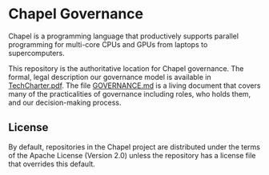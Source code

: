 Chapel Governance
=================

Chapel is a programming language that productively supports parallel
programming for multi-core CPUs and GPUs from laptops to
supercomputers.

This repository is the authoritative location for Chapel governance.
The formal, legal description our governance model is available in
[TechCharter.pdf](TechCharter.pdf).  The file
[GOVERNANCE.md](GOVERNANCE.md) is a living document that covers many
of the practicalities of governance including roles, who holds them,
and our decision-making process.

License
-------
By default, repositories in the Chapel project are distributed under
the terms of the Apache License (Version 2.0) unless the repository
has a license file that overrides this default.
